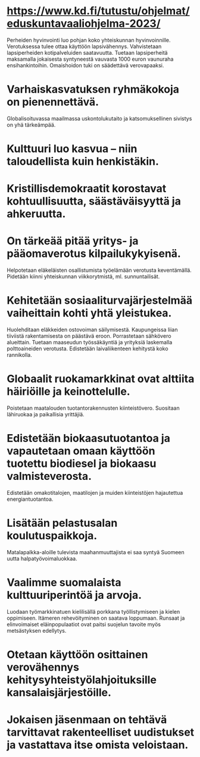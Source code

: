 # https://www.kd.fi/tutustu/ohjelmat/eduskuntavaaliohjelma-2023/
Perheiden hyvinvointi luo pohjan koko yhteiskunnan hyvinvoinnille.
Verotuksessa tulee ottaa käyttöön lapsivähennys.
Vahvistetaan lapsiperheiden kotipalveluiden saatavuutta.
Tuetaan lapsiperheitä maksamalla jokaisesta syntyneestä vauvasta 1000 euron vaunuraha ensihankintoihin.
Omaishoidon tuki on säädettävä verovapaaksi.
# Varhaiskasvatuksen ryhmäkokoja on pienennettävä.
Globalisoituvassa maailmassa uskontolukutaito ja katsomuksellinen sivistys on yhä tärkeämpää.
# Kulttuuri luo kasvua – niin taloudellista kuin henkistäkin.
# Kristillisdemokraatit korostavat kohtuullisuutta, säästäväisyyttä ja ahkeruutta.
# On tärkeää pitää yritys- ja pääomaverotus kilpailukykyisenä.
Helpotetaan eläkeläisten osallistumista työelämään verotusta keventämällä.
Pidetään kiinni yhteiskunnan viikkorytmistä, ml. sunnuntailisät.
# Kehitetään sosiaaliturvajärjestelmää vaiheittain kohti yhtä yleistukea.
Huolehditaan eläkkeiden ostovoiman säilymisestä.
Kaupungeissa liian tiiviistä rakentamisesta on päästävä eroon.
Porrastetaan sähkövero alueittain.
Tuetaan maaseudun työssäkäyntiä ja yrityksiä laskemalla polttoaineiden verotusta.
Edistetään laivaliikenteen kehitystä koko rannikolla.
# Globaalit ruokamarkkinat ovat alttiita häiriöille ja keinottelulle.
Poistetaan maatalouden tuotantorakennusten kiinteistövero.
Suositaan lähiruokaa ja paikallisia yrittäjiä.
# Edistetään biokaasutuotantoa ja vapautetaan omaan käyttöön tuotettu biodiesel ja biokaasu valmisteverosta.
Edistetään omakotitalojen, maatilojen ja muiden kiinteistöjen hajautettua energiantuotantoa.
# Lisätään pelastusalan koulutuspaikkoja.
Matalapalkka-aloille tulevista maahanmuuttajista ei saa syntyä Suomeen uutta halpatyövoimaluokkaa. 
# Vaalimme suomalaista kulttuuriperintöä ja arvoja. 
Luodaan työmarkkinatuen kielilisällä porkkana työllistymiseen ja kielen oppimiseen.
Itämeren rehevöityminen on saatava loppumaan.
Runsaat ja elinvoimaiset eläinpopulaatiot ovat paitsi suojelun tavoite myös metsästyksen edellytys.
# Otetaan käyttöön osittainen verovähennys kehitysyhteistyölahjoituksille kansalaisjärjestöille.
# Jokaisen jäsenmaan on tehtävä tarvittavat rakenteelliset uudistukset ja vastattava itse omista veloistaan.